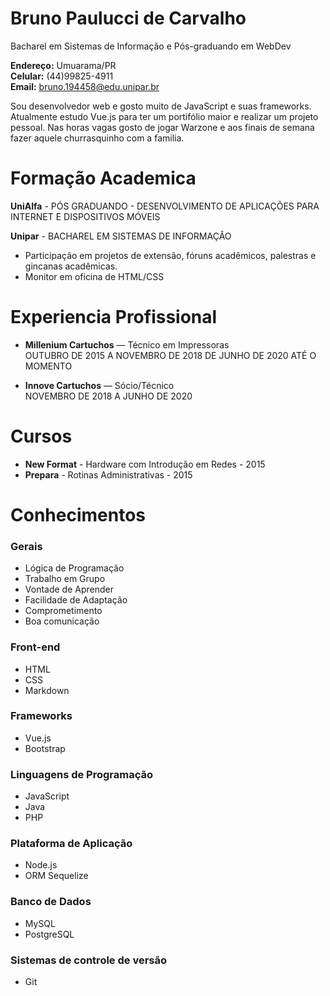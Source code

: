 # Bruno Paulucci de Carvalho
Bacharel em Sistemas de Informação e Pós-graduando em WebDev

__Endereço:__ Umuarama/PR <br/>
__Celular:__ (44)99825-4911 <br/>
__Email:__ bruno.194458@edu.unipar.br

Sou desenvolvedor web e gosto muito de JavaScript e suas frameworks. Atualmente estudo Vue.js para ter um portifólio maior e realizar um projeto pessoal. Nas horas vagas gosto de jogar Warzone e aos finais de semana fazer aquele churrasquinho com a familia.

# Formação Academica

__UniAlfa__ - PÓS GRADUANDO - DESENVOLVIMENTO DE APLICAÇÕES PARA INTERNET E DISPOSITIVOS MÓVEIS

__Unipar__ - BACHAREL EM SISTEMAS DE INFORMAÇÂO

* Participação em projetos de extensão, fóruns acadêmicos, palestras e gincanas acadêmicas. 
* Monitor em oficina de HTML/CSS

# Experiencia Profissional

* __Millenium Cartuchos__ — Técnico em Impressoras <br/>
OUTUBRO DE 2015 A NOVEMBRO DE 2018
DE JUNHO DE 2020 ATÉ O MOMENTO <br/>

* __Innove Cartuchos__ — Sócio/Técnico <br/>
NOVEMBRO DE 2018 A JUNHO DE 2020

# Cursos

* __New Format__ - Hardware com Introdução em Redes - 2015
* __Prepara__ - Rotinas Administrativas - 2015

# Conhecimentos

### Gerais
* Lógica de Programação
* Trabalho em Grupo
* Vontade de Aprender
* Facilidade de Adaptação
* Comprometimento
* Boa comunicação

### Front-end
* HTML
* CSS
* Markdown

### Frameworks
* Vue.js
* Bootstrap


### Linguagens de Programação
* JavaScript
* Java
* PHP

### Plataforma de Aplicação
* Node.js
* ORM Sequelize

### Banco de Dados
* MySQL
* PostgreSQL

### Sistemas de controle de versão
* Git